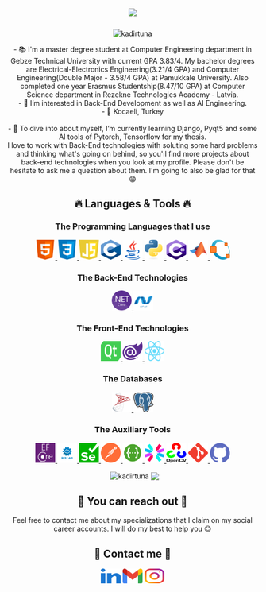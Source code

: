 <h1 align="center">
  <a href="https://git.io/typing-svg">
    <img src="https://readme-typing-svg.herokuapp.com/?lines=Hello,+There!+👋;I'm+Kadir+TUNA+🙋‍♂+;&center=true&size=28&duration=3600&pause=500&color=00f900">
  </a>
</h1>

<p align="center"> <img src="https://komarev.com/ghpvc/?username=kadirtuna&label=Profile%20views&color=00ad0c&style=flat" alt="kadirtuna" />

<p align="center">
  - 📚 I'm a master degree student at Computer Engineering department in Gebze Technical University with current GPA 3.83/4. My bachelor degrees are Electrical-Electronics Engineering(3.21/4 GPA) and Computer Engineering(Double Major - 3.58/4 GPA) at Pamukkale University. Also completed one year Erasmus Studentship(8.47/10 GPA) at Computer Science department in Rezekne Technologies Academy - Latvia.
  <br>
  - 👀 I’m interested in Back-End Development as well as AI Engineering.
  <br>
  - 📍 Kocaeli, Turkey
  <br>
  <br>
  - 🌱 To dive into about myself, I’m currently learning Django, Pyqt5 and some AI tools of Pytorch, Tensorflow for my thesis.
  <br>I love to work with Back-End technologies with soluting some hard problems and thinking what's going on behind, so you'll find more projects about back-end technologies when you look at my profile. Please don't be hesitate to ask me a question about them. I'm going to also be glad for that😁 
</p>

<h2 align="center">🔥 Languages & Tools 🔥</h2>
<h3 align ="center">The Programming Languages that I use</h3>
<p align="center">
<a href="https://www.w3.org/html/" target="_blank" rel="noreferrer"> <img src="images/html.svg" alt="html5" width="40" height="40"/> </a> 
<a href="https://www.w3schools.com/css/" target="_blank" rel="noreferrer"> <img src="images/css.svg" alt="css3" width="40" height="40"/> </a> 
<a href="https://www.javascript.com/" target="_blank" rel="noreferrer"> <img src="images/javascript.svg" alt="javascript" width="40" height="40"/> </a> 
<a href="https://en.wikipedia.org/wiki/C_(programming_language)" target="_blank" rel="noreferrer"> <img src="images/c.svg" alt="c" width="40" height="40"/> </a>
<a href="https://www.java.com/en/" target="_blank" rel="noreferrer"> <img src="images/java.svg" alt="java" width="40" height="40"/> </a>
<a href="https:/python.org" target="_blank" rel="noreferrer"> <img src="images/python.svg" alt="python" width="40" height="40"/> </a> 
<a href="https://learn.microsoft.com/en-us/dotnet/csharp/" target="_blank" rel="noreferrer"> <img src="images/csharp.svg" alt="csharp" width="40" height="40"/> </a> 
<a href="https://www.mathworks.com/products/matlab.html" target="_blank" rel="noreferrer"> <img src="images/matlab.svg" alt="matlab" width="40" height="40"/> </a> 
<a href="https://octave.org/" target="_blank" rel="noreferrer"> <img src="images/octave.svg" alt="octave" width="40" height="40"/> </a> 
</p>

<h3 align ="center">The Back-End Technologies</h3>
<p align="center">
<a href="https://dotnet.microsoft.com/en-us/download" target="_blank" rel="noreferrer"> <img src="images/netcore.svg" alt="netcore" width="40" height="40"/> </a> 
<a href="https://learn.microsoft.com/en-us/aspnet/core/introduction-to-aspnet-core?view=aspnetcore-7.0" target="_blank" rel="noreferrer"> <img src="images/aspnetcore.svg" alt="aspnetcore" width="40" height="40"/> </a> 
</p>

<h3 align ="center">The Front-End Technologies</h3>
<p align="center">
<a href="https://pypi.org/project/PyQt5/" target="_blank" rel="noreferrer"> <img src="images/qt.svg" alt="qt5" width="40" height="40"/> </a> 
<a href="https://dotnet.microsoft.com/en-us/apps/aspnet/web-apps/blazor" target="_blank" rel="noreferrer"> <img src="images/blazor.svg" alt="blazor" width="40" height="40"/> </a> 
<a href="https://react.dev/" target="_blank" rel="noreferrer"> <img src="images/react.svg" alt="blazor" width="40" height="40"/> </a> 
</p>

<h3 align ="center">The Databases</h3>
<p align="center">
<a href="https://www.microsoft.com/en-us/sql-server/sql-server-downloads" target="_blank" rel="noreferrer"> <img src="images/mssql2.svg" alt="mssql" width="40" height="40"/> </a> 
<a href="https://www.postgresql.org/" target="_blank" rel="noreferrer"> <img src="images/postresql.svg" alt="postresql" width="40" height="40"/> </a> 
</p>

<h3 align ="center">The Auxiliary Tools</h3>
<p align="center">
<a href="https://learn.microsoft.com/en-us/ef/" target="_blank" rel="noreferrer"> <img src="images/entityframework.svg" alt="entityframework" width="40" height="40"/> </a> 
<a href="https://restfulapi.net/" target="_blank" rel="noreferrer"> <img src="images/restapi.svg" alt="restapi" width="40" height="40"/> </a> 
<a href="https://www.selenium.dev/" target="_blank" rel="noreferrer"> <img src="images/seleniumframework.svg" alt="seleniumframework" width="40" height="40"/> </a> 
<a href="https://www.postman.com/" target="_blank" rel="noreferrer"> <img src="images/postmanapi.svg" alt="postmanapi" width="40" height="40"/> </a> 
<a href="https://swagger.io/" target="_blank" rel="noreferrer"> <img src="images/swaggerapi.svg" alt="swaggerapi" width="40" height="40"/> </a> 
<a href="https://jwt.io/" target="_blank" rel="noreferrer"> <img src="images/jwttoken.svg" alt="jwttoken" width="40" height="40"/> </a> 
<a href="https://pypi.org/project/opencv-python/" target="_blank" rel="noreferrer"> <img src="images/opencv.svg" alt="github" width="40" height="40"/> </a> 
<a href="https://git-scm.com/" target="_blank" rel="noreferrer"> <img src="images/git.svg" alt="git" width="40" height="40"/> </a> 
<a href="https://github.com/" target="_blank" rel="noreferrer"> <img src="images/github.svg" alt="github" width="40" height="40"/> </a> 
</p>
   
<p align="center">&nbsp;
  <img align="center" height="180em" src="https://github-readme-stats.vercel.app/api?username=kadirtuna&show_icons=true&theme=dark&title_color=00f900&bg_color=000000&locale=en" alt="kadirtuna" />
<a href="https://github.com/kadirtuna">
<img align="center" height="180em" src="https://github-readme-stats.vercel.app/api/top-langs/?username=kadirtuna&layout=compact&theme=great-gatsby" />
</a></p>

<h2 align="center">🤗 You can reach out 🤗 </h2>

<p align="center">Feel free to contact me about my specializations that I claim on my social career accounts. I will do my best to help you 😊 </p>

</p>
<h2 align="center">🔗 Contact me 🔗</h2>
<p align="center">
<a href="https://linkedin.com/in/kadirtuna20" target="blank"><img align="center" src="images/linked-in-alt.svg" alt="kadirtuna20" height="30" width="40" /></a>
<a href="mailto: kadirbey832832@gmail.com" target="blankkadirbey832832@gmail.com"><img align="center" src="images/gmail.svg" alt="kadirbey832832" height="30" width="40" /></a>
<a href="https://instagram.com/kadir.tuna" target="blank"><img align="center" src="images/instagram.svg" alt="kadir.tuna" height="30" width="40" /></a>
</p>
